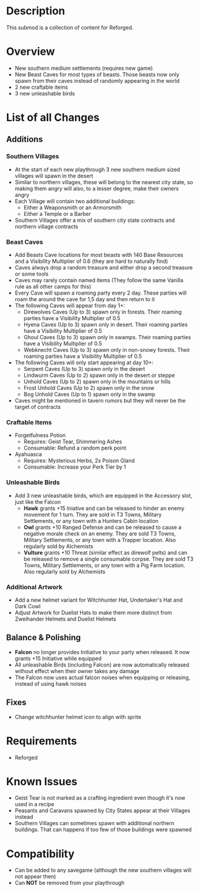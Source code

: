 # Description

This submod is a collection of content for Reforged.

# Overview
- New southern medium settlements (requires new game)
- New Beast Caves for most types of beasts. Those beasts now only spawn from their caves instead of randomly appearing in the world
- 2 new craftable items
- 3 new unleashable birds

# List of all Changes

## Additions

### Southern Villages

- At the start of each new playthrough 3 new southern medium sized villages will spawn in the desert
- Similar to northern villages, these will belong to the nearest city state, so making them angry will also, to a lesser degree, make their owners angry
- Each Village will contain two additional buildings:
	- Either a Weaponsmith or an Armorsmith
	- Either a Temple or a Barber
- Southern Villages offer a mix of southern city state contracts and northern village contracts

### Beast Caves

- Add Beasts Cave locations for most beasts with 140 Base Resources and a Visibility Multiplier of 0.6 (they are hard to naturally find)
- Caves always drop a random treasure and either drop a second treasure or some tools
- Caves may rarely contain named items (They follow the same Vanilla rule as all other camps for this)
- Every Cave will spawn a roaming party every 2 day. These parties will roam the around the cave for 1,5 day and then return to it
- The following Caves will appear from day 1+:
  - Direwolves Caves (Up to 3) spawn only in forests. Their roaming parties have a Visibility Multiplier of 0.5
  - Hyena Caves (Up to 3) spawn only in desert. Their roaming parties have a Visibility Multiplier of 0.5
  - Ghoul Caves (Up to 3) spawn only in swamps. Their roaming parties have a Visibility Multiplier of 0.5
  - Webknecht Caves (Up to 3) spawn only in non-snowy forests. Their roaming parties have a Visibility Multiplier of 0.5
- The following Caves will only start appearing at day 10+:
  - Serpent Caves (Up to 3) spawn only in the desert
  - Lindwurm Caves (Up to 2) spawn only in the desert or steppe
  - Unhold Caves (Up to 2) spawn only in the mountains or hills
  - Frost Unhold Caves (Up to 2) spawn only in the snow
  - Bog Unhold Caves (Up to 1) spawn only in the swamp
- Caves might be mentioned in tavern rumors but they will never be the target of contracts

### Craftable Items

- Forgetfulness Potion
  - Requires: Geist Tear, Shimmering Ashes
  - Consumable: Refund a random perk point
- Ayahuasca
  - Requires: Mysterious Herbs, 2x Poison Gland
  - Consumable: Increase your Perk Tier by 1

### Unleashable Birds

- Add 3 new unleashable birds, which are equipped in the Accessory slot, just like the Falcon
  - **Hawk** grants +15 Iniative and can be released to hinder an enemy movement for 1 turn. They are sold in T3 Towns, Military Settlements, or any town with a Hunters Cabin location
  - **Owl** grants +10 Ranged Defense and can be released to cause a negative morale check on an enemy. They are sold T3 Towns, Military Settlements, or any town with a Trapper location. Also regularly sold by Alchemists
  - **Vulture** grants +10 Threat (similar effect as direwolf pelts) and can be released to remove a single consumable corpse. They are sold T3 Towns, Military Settlements, or any town with a Pig Farm location. Also regularly sold by Alchemists

### Additional Artwork

- Add a new helmet variant for Witchhunter Hat, Undertaker's Hat and Dark Cowl
- Adjust Artwork for Duelist Hats to make them more distinct from Zweihander Helmets and Duelist Helmets

## Balance & Polishing

- **Falcon** no longer provides Initiative to your party when released. It now grants +15 Initiative while equipped
- All unleashable Birds (including Falcon) are now automatically released without effect when their owner takes any damage
- The Falcon now uses actual falcon noises when equipping or releasing, instead of using hawk noises

## Fixes

- Change witchhunter helmet icon to align with sprite

# Requirements

- Reforged

# Known Issues

- Geist Tear is not marked as a crafting ingredient even though it's now used in a recipe
- Peasants and Caravans spawned by City States appear at their Villages instead
- Southern Villages can sometimes spawn with additional northern buildings. That can happens if too few of those buildings were spawned

# Compatibility

- Can be added to any savegame (although the new southern villages will not appear then)
- Can **NOT** be removed from your playthrough
